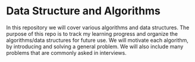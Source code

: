 # Data Structure and Algorithms 

In this repository we will cover various algorithms and data structures. The purpose of this repo is to track my learning progress and organize the algorithms/data structures for future use. We will motivate each algorithm, by introducing and solving a general problem. We will also include many problems that are commonly asked in interviews. 
